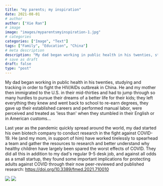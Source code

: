```yaml
---
title: "my parents; my inspiration"
date: 2021-08-01
# author
author: ["Xie Ran"]
# image
image: "images/myparentsmyinspiration-1.jpg"
# categories
categories: ["Image", "Text"]
tags: ["Family", "Education", "China"]
# meta description
description: "My dad began working in public health in his twenties, studying and tracking in order to fight the HIV/AIDs outbreak in China."
# save as draft
draft: false
type: "post"
---
```


My dad began working in public health in his twenties, studying and tracking in order to fight the HIV/AIDs outbreak in China. He and my mother then immigrated to the U.S. in their mid-thirties and had to jump through so many hurdles to pursue their dreams of a better life for their kids; they left everything they knew and went back to school to re-earn degrees, they gave up their established careers and performed manual labor, were perceived and treated as 'less than' when they stumbled in their English or in American customs...

Last year as the pandemic quickly spread around the world, my dad started his own biotech company to conduct research in the fight against COVID-19. He (and my mom, in support of him) have worked tirelessly to spearhead a team and gather the resources to research and better understand why healthy children have largely been spared the worst effects of COVID. They did all this in addition to my dad's regular 9-5 desk job, and against all odds as a small startup, they found some important implications for protecting adults against COVID through their now peer-reviewed and published research: 
https://doi.org/10.3389/fmed.2021.710010


<img src="/images/myparentsmyinspiration-2.jpg"/>

<img src="/images/myparentsmyinspiration-3.jpg"/>
